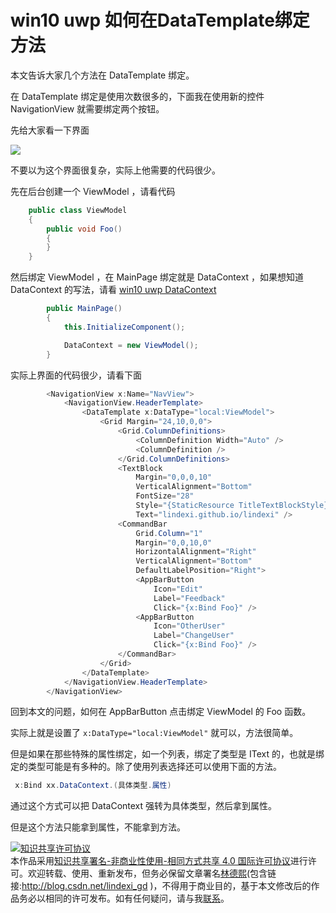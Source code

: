 # win10 uwp 如何在DataTemplate绑定方法

本文告诉大家几个方法在 DataTemplate 绑定。

<!--more-->
<!-- CreateTime:2020/3/5 9:26:17 -->

<!-- csdn -->

<!-- 标签：win10,uwp -->

在 DataTemplate 绑定是使用次数很多的，下面我在使用新的控件 NavigationView  就需要绑定两个按钮。

先给大家看一下界面

![](http://image.acmx.xyz/lindexi%2F2018551724559489.jpg)

不要以为这个界面很复杂，实际上他需要的代码很少。

先在后台创建一个 ViewModel ，请看代码

```csharp
    public class ViewModel
    {
        public void Foo()
        {
        }
    }
```

然后绑定 ViewModel ，在 MainPage 绑定就是 DataContext ，如果想知道 DataContext 的写法，请看 [win10 uwp DataContext](https://lindexi.gitee.io/post/win10-uwp-DataContext.html )

```csharp
        public MainPage()
        {
            this.InitializeComponent();

            DataContext = new ViewModel();
        }
```

实际上界面的代码很少，请看下面

```csharp
        <NavigationView x:Name="NavView">
            <NavigationView.HeaderTemplate>
                <DataTemplate x:DataType="local:ViewModel">
                    <Grid Margin="24,10,0,0">
                        <Grid.ColumnDefinitions>
                            <ColumnDefinition Width="Auto" />
                            <ColumnDefinition />
                        </Grid.ColumnDefinitions>
                        <TextBlock
                            Margin="0,0,0,10"
                            VerticalAlignment="Bottom"
                            FontSize="28"
                            Style="{StaticResource TitleTextBlockStyle}"
                            Text="lindexi.github.io/lindexi" />
                        <CommandBar
                            Grid.Column="1"
                            Margin="0,0,10,0"
                            HorizontalAlignment="Right"
                            VerticalAlignment="Bottom"
                            DefaultLabelPosition="Right">
                            <AppBarButton
                                Icon="Edit"
                                Label="Feedback"
                                Click="{x:Bind Foo}" />
                            <AppBarButton
                                Icon="OtherUser"
                                Label="ChangeUser"
                                Click="{x:Bind Foo}" />
                        </CommandBar>
                    </Grid>
                </DataTemplate>
            </NavigationView.HeaderTemplate>
        </NavigationView>

```

回到本文的问题，如何在 AppBarButton 点击绑定 ViewModel 的 Foo 函数。

实际上就是设置了 `x:DataType="local:ViewModel"` 就可以，方法很简单。

但是如果在那些特殊的属性绑定，如一个列表，绑定了类型是 IText 的，也就是绑定的类型可能是有多种的。除了使用列表选择还可以使用下面的方法。

```csharp
 x:Bind xx.DataContext.(具体类型.属性)
```

通过这个方式可以把 DataContext 强转为具体类型，然后拿到属性。

但是这个方法只能拿到属性，不能拿到方法。

<a rel="license" href="http://creativecommons.org/licenses/by-nc-sa/4.0/"><img alt="知识共享许可协议" style="border-width:0" src="https://licensebuttons.net/l/by-nc-sa/4.0/88x31.png" /></a><br />本作品采用<a rel="license" href="http://creativecommons.org/licenses/by-nc-sa/4.0/">知识共享署名-非商业性使用-相同方式共享 4.0 国际许可协议</a>进行许可。欢迎转载、使用、重新发布，但务必保留文章署名[林德熙](http://blog.csdn.net/lindexi_gd)(包含链接:http://blog.csdn.net/lindexi_gd )，不得用于商业目的，基于本文修改后的作品务必以相同的许可发布。如有任何疑问，请与我[联系](mailto:lindexi_gd@163.com)。
